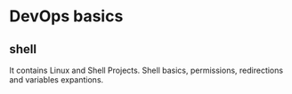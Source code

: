 # DevOps basics
## shell

It contains Linux and Shell Projects.
Shell basics, permissions, redirections and variables expantions.
